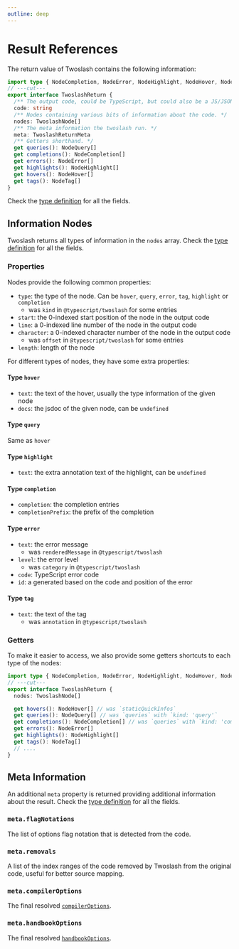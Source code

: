```yaml
---
outline: deep
---
```


# Result References

The return value of Twoslash contains the following information:

```ts twoslash
import type { NodeCompletion, NodeError, NodeHighlight, NodeHover, NodeQuery, NodeTag, TwoslashNode, TwoslashReturnMeta } from 'twoslash'
// ---cut---
export interface TwoslashReturn {
  /** The output code, could be TypeScript, but could also be a JS/JSON/d.ts. */
  code: string
  /** Nodes containing various bits of information about the code. */
  nodes: TwoslashNode[]
  /** The meta information the twoslash run. */
  meta: TwoslashReturnMeta
  /** Getters shorthand. */
  get queries(): NodeQuery[]
  get completions(): NodeCompletion[]
  get errors(): NodeError[]
  get highlights(): NodeHighlight[]
  get hovers(): NodeHover[]
  get tags(): NodeTag[]
}
```

Check the [type definition](https://github.com/antfu/twoslashes/blob/main/packages/twoslash/src/types/returns.ts) for all the fields.

## Information Nodes

Twoslash returns all types of information in the `nodes` array. Check the [type definition](https://github.com/antfu/twoslashes/blob/main/packages/twoslash/src/types/nodes.ts) for all the fields.

### Properties

Nodes provide the following common properties:

- `type`: the type of the node. Can be `hover`, `query`, `error`, `tag`, `highlight` or `completion`
  - was `kind` in `@typescript/twoslash` for some entries
- `start`: the 0-indexed start position of the node in the output code
- `line`: a 0-indexed line number of the node in the output code
- `character`: a 0-indexed character number of the node in the output code
  - was `offset` in `@typescript/twoslash` for some entries
- `length`: length of the node

For different types of nodes, they have some extra properties:

#### Type `hover`

- `text`: the text of the hover, usually the type information of the given node
- `docs`: the jsdoc of the given node, can be `undefined`

#### Type `query`

Same as `hover`

#### Type `highlight`

- `text`: the extra annotation text of the highlight, can be `undefined`

#### Type `completion`

- `completion`: the completion entries
- `completionPrefix`: the prefix of the completion

#### Type `error`

- `text`: the error message
  - was `renderedMessage` in `@typescript/twoslash`
- `level`: the error level
  - was `category` in `@typescript/twoslash`
- `code`: TypeScript error code
- `id`: a generated based on the code and position of the error

#### Type `tag`

- `text`: the text of the tag
  - was `annotation` in `@typescript/twoslash`

### Getters

To make it easier to access, we also provide some getters shortcuts to each type of the nodes:

```ts
import type { NodeCompletion, NodeError, NodeHighlight, NodeHover, NodeQuery, NodeTag, TwoslashNode, TwoslashReturnMeta } from 'twoslash'
// ---cut---
export interface TwoslashReturn {
  nodes: TwoslashNode[]

  get hovers(): NodeHover[] // was `staticQuickInfos`
  get queries(): NodeQuery[] // was `queries` with `kind: 'query'`
  get completions(): NodeCompletion[] // was `queries` with `kind: 'completion'`
  get errors(): NodeError[]
  get highlights(): NodeHighlight[]
  get tags(): NodeTag[]
  // ....
}
```

## Meta Information

An additional `meta` property is returned providing additional information about the result. Check the [type definition](https://github.com/antfu/twoslashes/blob/main/packages/twoslash/src/types/returns.ts) for all the fields.

### `meta.flagNotations`

The list of options flag notation that is detected from the code.

### `meta.removals`

A list of the index ranges of the code removed by Twoslash from the original code, useful for better source mapping.

### `meta.compilerOptions`

The final resolved [`compilerOptions`](/refs/options#compiler-options).

### `meta.handbookOptions`

The final resolved [`handbookOptions`](/refs/options#handbook-options).
